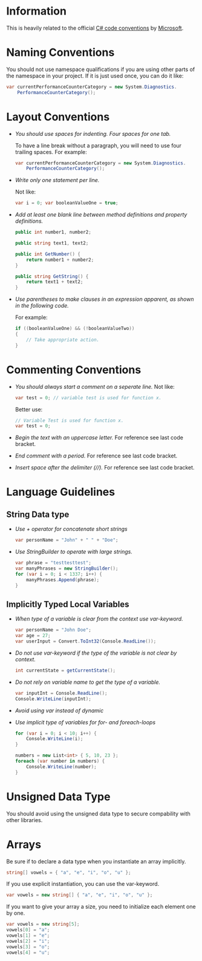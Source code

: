 # Information
This is heavily related to the official [C# code conventions](https://msdn.microsoft.com/en-us/library/ff926074.aspx)
 by [Microsoft](https://www.microsoft.com).

# Naming Conventions
You should not use namespace qualifications if you are using other parts of the namespace in your project. If it is just used once, you can do it like:

```csharp
var currentPerformanceCounterCategory = new System.Diagnostics.
    PerformanceCounterCategory();
```

# Layout Conventions

- *You should use spaces for indenting. Four spaces for one tab.*

  To have a line break without a paragraph, you will need to use four trailing spaces.
  For example:
  ```csharp
  var currentPerformanceCounterCategory = new System.Diagnostics.
      PerformanceCounterCategory();
  ```
- *Write only one statement per line.*

  Not like:
  ```csharp
  var i = 0; var booleanValueOne = true;
  ```
- *Add at least one blank line between method definitions and property definitions.*

  ```csharp
  public int number1, number2;

  public string text1, text2;

  public int GetNumber() {
      return number1 + number2;  
  }

  public string GetString() {
      return text1 + text2;
  }
  ```
- *Use parentheses to make clauses in an expression apparent, as shown in the following code.*

  For example:
  ```csharp
  if ((booleanValueOne) && (!booleanValueTwo))
  {
      // Take appropriate action.
  }
  ```

# Commenting Conventions
- *You should always start a comment on a seperate line.*
  Not like:

  ```csharp
  var test = 0; // variable test is used for function x.
  ```

  Better use:
  ```csharp
  // Variable Test is used for function x.
  var test = 0;
  ```
- *Begin the text with an uppercase letter.* For reference see last code bracket.
- *End comment with a period.* For reference see last code bracket.
- *Insert space after the delimiter (//).* For reference see last code bracket.

# Language Guidelines

## String Data type

- *Use + operator for concatenate short strings*
  ```csharp
  var personName = "John" + " " + "Doe";
  ```

- *Use StringBuilder to operate with large strings.*
  ```csharp
  var phrase = "testtesttest";
  var manyPhrases = new StringBuilder();
  for (var i = 0; i < 1337; i++) {
      manyPhrases.Append(phrase);  
  }
  ```

## Implicitly Typed Local Variables

- *When type of a variable is clear from the context use var-keyword.*
  ```csharp
  var personName = "John Doe";
  var age = 27;
  var userInput = Convert.ToInt32(Console.ReadLine());
  ```

- *Do not use var-keyword if the type of the variable is not clear by context.*
  ```csharp
  int currentState = getCurrentState();
  ```

- *Do not rely on variable name to get the type of a variable.*
  ```csharp
  var inputInt = Console.ReadLine();
  Console.WriteLine(inputInt);
  ```
- *Avoid using var instead of dynamic*

- *Use implicit type of variables for for- and foreach-loops*
  ```csharp
  for (var i = 0; i < 10; i++) {
      Console.WriteLine(i);
  }
  ```

  ```csharp
  numbers = new List<int> { 5, 10, 23 };
  foreach (var number in numbers) {
      Console.WriteLine(number);
  }
  ```

# Unsigned Data Type
You should avoid using the unsigned data type to secure compability with other libraries.

# Arrays
Be sure if to declare a data type when you instantiate an array implicitly.
```csharp
string[] vowels = { "a", "e", "i", "o", "u" };
```

If you use explicit instantiation, you can use the var-keyword.
```csharp
var vowels = new string[] { "a", "e", "i", "o", "u" };
```

If you want to give your array a size, you need to initialize each element one by one.
```csharp
var vowels = new string[5];
vowels[0] = "a";
vowels[1] = "e";
vowels[2] = "i";
vowels[3] = "o";
vowels[4] = "u";
```
